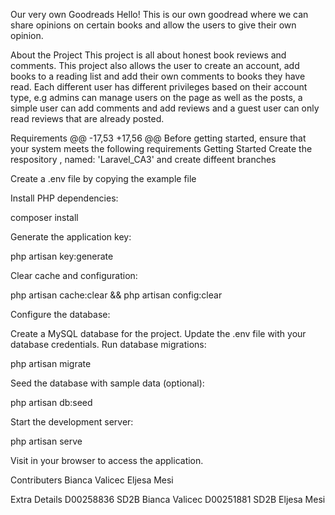Our very own Goodreads
Hello! This is our own goodread where we can share opinions on certain books and allow the users to give their own opinion.

About the Project
This project is all about honest book reviews and comments. This project also allows the user to create an account, add books to a reading list and add their own comments to books they have read. Each different user has different privileges based on their account type, e.g admins can manage users on the page as well as the posts, a simple user can add comments and add reviews and a guest user can only read reviews that are already posted.

Requirements
@@ -17,53 +17,56 @@ Before getting started, ensure that your system meets the following requirements
Getting Started
Create the respository , named: 'Laravel_CA3' and create diffeent branches

Create a .env file by copying the example file

Install PHP dependencies:

composer install

Generate the application key:

php artisan key:generate

Clear cache and configuration:

php artisan cache:clear && php artisan config:clear

Configure the database:

Create a MySQL database for the project.
Update the .env file with your database credentials.
Run database migrations:

php artisan migrate

Seed the database with sample data (optional):

php artisan db:seed

Start the development server:

php artisan serve

Visit in your browser to access the application.

Contributers
Bianca Valicec Eljesa Mesi

Extra Details
D00258836 SD2B Bianca Valicec D00251881 SD2B Eljesa Mesi